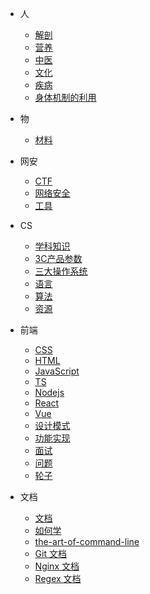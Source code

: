 * 人
    * [解剖](/Subject/Myology)
    * [营养](/Subject/Nutrition)
    * [中医](/Subject/中医)
    * [文化](/Subject/文化)
    * [疾病](/Subject/疾病)
    * [身体机制的利用](/Subject/身体机制的利用)

* 物
    * [材料](/Object/Material)

* 网安
    * [CTF](/CS/Cybersec/CTF)
    * [网络安全](/CS/Cybersec/Cybersec)
    * [工具](/CS/Cybersec/Tools)
* CS
    * [学科知识](/CS/学科知识/)
    * [3C产品参数](/CS/3C产品参数)
    * [三大操作系统](/CS/OS)
    * [语言](/CS/Language)
    * [算法](/CS/Algorithm)
    * [资源](/CS/Resource)
* 前端
    * [CSS](/CS/前端/CSS)
    * [HTML](/CS/前端/HTML)
    * [JavaScript](/CS/前端/JavaScript)
    * [TS](/CS/前端/TS)
    * [Nodejs](/CS/前端/Nodejs)
    * [React](/CS/前端/React)
    * [Vue](/CS/前端/Vue)
    * [设计模式](/CS/前端/设计模式)
    * [功能实现](/CS/前端/功能实现)
    * [面试](/CS/前端/面试)
    * [问题](/CS/前端/问题)
    * [轮子](/CS/前端/轮子)
* 文档
    * [文档](/CS/Document/Document)
    * [如何学](/CS/Document/Learn)
    * [the-art-of-command-line](/CS/Document/the-art-of-command-line)
    * [Git 文档](/CS/Document/Git)
    * [Nginx 文档](/CS/Document/Nginx)
    * [Regex 文档](/CS/Document/Regex)